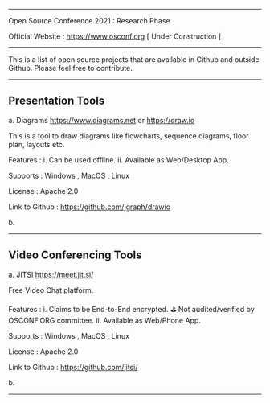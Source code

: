 _________________________________________________________________

Open Source Conference 2021 : Research Phase 

Official Website : https://www.osconf.org [ Under Construction ] 
_________________________________________________________________

This is a list of open source projects that are available in Github and outside Github. Please feel free to contribute.
_________________________________________________________________

Presentation Tools
--------------------------

a. Diagrams https://www.diagrams.net or https://draw.io

This is a tool to draw diagrams like flowcharts, sequence diagrams, floor plan, layouts etc.

Features : 
i. Can be used offline.
ii. Available as Web/Desktop App.

Supports : Windows , MacOS , Linux

License : Apache 2.0 

Link to Github : https://github.com/jgraph/drawio


b. 

_________________________________________________________________
Video Conferencing Tools
--------------------------

a. JITSI https://meet.jit.si/

Free Video Chat platform.

Features : 
i. Claims to be End-to-End encrypted.  ⛳️ Not audited/verified by OSCONF.ORG committee.
ii. Available as Web/Phone App.

Supports : Windows , MacOS , Linux

License : Apache 2.0 

Link to Github : https://github.com/jitsi/


b. 
_________________________________________________________________
